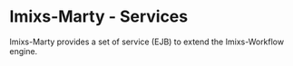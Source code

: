 # Imixs-Marty - Services

Imixs-Marty provides a set of service (EJB) to extend the Imixs-Workflow engine.
